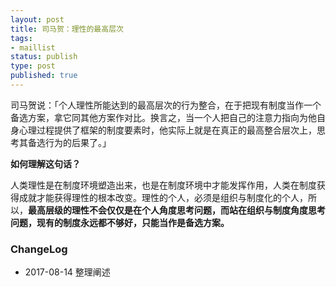 ```yaml
--- 
layout: post
title: 司马贺：理性的最高层次
tags: 
- maillist
status: publish
type: post
published: true
---
```




司马贺说：「个人理性所能达到的最高层次的行为整合，在于把现有制度当作一个备选方案，拿它同其他方案作对比。换言之，当一个人把自己的注意力指向为他自身心理过程提供了框架的制度要素时，他实际上就是在真正的最高整合层次上，思考其备选行为的后果了。」

**如何理解这句话？**

人类理性是在制度环境塑造出来，也是在制度环境中才能发挥作用，人类在制度获得成就才能获得理性的根本改变。理性的个人，必须是组织与制度化的个人，所以，**最高层级的理性不会仅仅是在个人角度思考问题，而站在组织与制度角度思考问题，现有的制度永远都不够好，只能当作是备选方案。**


### ChangeLog

- 2017-08-14 整理阐述